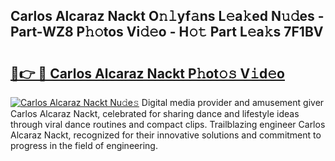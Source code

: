 ## Carlos Alcaraz Nackt O𝚗𝚕yf𝚊ns L𝚎a𝚔ed N𝚞𝚍es - Part-WZ8 P𝚑𝚘tos Vi𝚍𝚎o - H𝚘𝚝 Part L𝚎a𝚔s 7F1BV

# <h2><a href="http://kfay28.oniu.top/?m=Carlos+Alcaraz+Nackt">🔗👉 🔴 Carlos Alcaraz Nackt P𝚑ot𝚘𝚜 V𝚒d𝚎o</a></h2>

[![Carlos Alcaraz Nackt Nu𝚍e𝚜](https://i.imgur.com/0qMVB7G.gif)](http://kfay28.oniu.top/?m=Carlos+Alcaraz+Nackt)
Digital media provider and amusement giver Carlos Alcaraz Nackt, celebrated for sharing dance and lifestyle ideas through viral dance routines and compact clips. Trailblazing engineer Carlos Alcaraz Nackt, recognized for their innovative solutions and commitment to progress in the field of engineering.  
